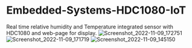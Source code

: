 <h1>Embedded-Systems-HDC1080-IoT</h1>

Real time relative humidity and Temperature integrated sensor with HDC1080 and web-page for display.
![Screenshot_2022-11-09_172751](https://github.com/lawlinerocker/HDC-1080/assets/38174412/63ab5132-644e-428d-ae02-e931ee01e7fe)
![Screenshot_2022-11-09_171719](https://github.com/lawlinerocker/HDC-1080/assets/38174412/0c6cb06f-6140-4159-a87c-9288403963d2)
![Screenshot_2022-11-09_145150](https://github.com/lawlinerocker/HDC-1080/assets/38174412/2375dfcf-7251-477c-89c8-27e4f8b489a1)

